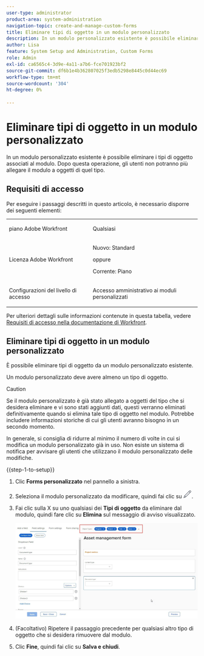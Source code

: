 ```yaml
---
user-type: administrator
product-area: system-administration
navigation-topic: create-and-manage-custom-forms
title: Eliminare tipi di oggetto in un modulo personalizzato
description: In un modulo personalizzato esistente è possibile eliminare i tipi di oggetto associati al modulo. Dopo questa operazione, gli utenti non potranno più allegare il modulo a oggetti di quel tipo.
author: Lisa
feature: System Setup and Administration, Custom Forms
role: Admin
exl-id: ca6565c4-3d9e-4a11-a7b6-fce701923bf2
source-git-commit: df6b1e4b362807025f3edb5298e8445c0d44ec69
workflow-type: tm+mt
source-wordcount: '304'
ht-degree: 0%

---
```


# Eliminare tipi di oggetto in un modulo personalizzato

In un modulo personalizzato esistente è possibile eliminare i tipi di oggetto associati al modulo. Dopo questa operazione, gli utenti non potranno più allegare il modulo a oggetti di quel tipo.

## Requisiti di accesso

Per eseguire i passaggi descritti in questo articolo, è necessario disporre dei seguenti elementi:

<table style="table-layout:auto"> 
 <col> 
 <col> 
 <tbody> 
  <tr data-mc-conditions=""> 
   <td role="rowheader"> <p>piano Adobe Workfront</p> </td> 
   <td>Qualsiasi</td> 
  </tr> 
  <tr> 
   <td role="rowheader">Licenza Adobe Workfront</td> 
   <td>
   <p>Nuovo: Standard</p>
   <p>oppure</p>
   <p>Corrente: Piano</p></td>
  </tr> 
  <tr data-mc-conditions=""> 
   <td role="rowheader">Configurazioni del livello di accesso</td> 
   <td> <p>Accesso amministrativo ai moduli personalizzati</p> </td> 
  </tr>  
 </tbody> 
</table>

Per ulteriori dettagli sulle informazioni contenute in questa tabella, vedere [Requisiti di accesso nella documentazione di Workfront](/help/quicksilver/administration-and-setup/add-users/access-levels-and-object-permissions/access-level-requirements-in-documentation.md).

## Eliminare tipi di oggetto in un modulo personalizzato

È possibile eliminare tipi di oggetto da un modulo personalizzato esistente.

Un modulo personalizzato deve avere almeno un tipo di oggetto.

>[!CAUTION]
>
>Se il modulo personalizzato è già stato allegato a oggetti del tipo che si desidera eliminare e vi sono stati aggiunti dati, questi verranno eliminati definitivamente quando si elimina tale tipo di oggetto nel modulo. Potrebbe includere informazioni storiche di cui gli utenti avranno bisogno in un secondo momento.
>
>In generale, si consiglia di ridurre al minimo il numero di volte in cui si modifica un modulo personalizzato già in uso. Non esiste un sistema di notifica per avvisare gli utenti che utilizzano il modulo personalizzato delle modifiche.

{{step-1-to-setup}}

1. Clic **Forms personalizzato** nel pannello a sinistra.
1. Seleziona il modulo personalizzato da modificare, quindi fai clic su ![Icona Modifica](assets/edit-icon.png).
1. Fai clic sulla X su uno qualsiasi dei **Tipi di oggetto** da eliminare dal modulo, quindi fare clic su **Elimina** sul messaggio di avviso visualizzato.

   ![](assets/click-x-object-types.jpg)

1. (Facoltativo) Ripetere il passaggio precedente per qualsiasi altro tipo di oggetto che si desidera rimuovere dal modulo.
1. Clic **Fine**, quindi fai clic su **Salva e chiudi**.
